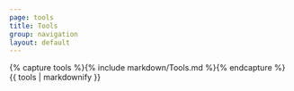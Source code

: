 ```yaml
---
page: tools
title: Tools
group: navigation
layout: default
---
```


<div class="docs-section">
		{% capture tools %}{% include markdown/Tools.md %}{% endcapture %}
		{{ tools | markdownify }}
</div>
